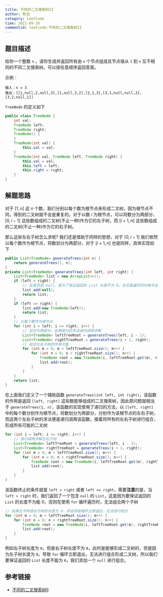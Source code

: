 ```yaml
---
title: 不同的二叉搜索树II
author: 熊滔
category: LeetCode
time: 2021-09-26
commentid: leetcode:不同的二叉搜索树II
---
```


## 题目描述

给你一个整数 `n` ，请你生成并返回所有由 `n` 个节点组成且节点值从 `1` 到 `n` 互不相同的不同二叉搜索树。可以按任意顺序返回答案。

示例：

```
输入：n = 3
输出：[[1,null,2,null,3],[1,null,3,2],[2,1,3],[3,1,null,null,2],[3,2,null,1]]
```

<DisplayBox>
<ImageView src="https://cdn.jsdelivr.net/gh/LastKnightCoder/ImgHosting3/不同的二叉搜索树.drawio2021-09-26-11-19-56.png" style="zoom:50%"/>
</DisplayBox>

`TreeNode` 的定义如下

```java
public class TreeNode {
    int val;
    TreeNode left;
    TreeNode right;
    TreeNode() {
    }
    TreeNode(int val) {
        this.val = val;
    }
    TreeNode(int val, TreeNode left, TreeNode right) {
        this.val = val;
        this.left = left;
        this.right = right;
    }
}
```

## 解题思路

对于 $[1, n]$ 这 $n$ 个数，我们分别以每个数为根节点来形成二叉树，因为根节点不同，得到的二叉树就不会是重复的。对于以数 $i$ 为根节点，可以将数分为两部分，$[0, i -1]$ 这些数组成的二叉树(不止一种)作为它的左子树，而 $[i + 1, n]$ 这些数组成的二叉树(不止一种)作为它的右子树。

那么这些左右子树怎么求呢? 我们还是借助于同样的思想，对于 $[0, i - 1]$ 我们依然以每个数作为根节点，将数划分为两部分，对于 $[i + 1, n]$ 也是同样，具体实现如下


```java
public List<TreeNode> generateTrees(int n) {
    return generateTrees(1, n);
}
private List<TreeNode> generateTrees(int left, int right) {
    List<TreeNode> list = new ArrayList<>();
    if (left > right) {
        // 这里添加 null，是为了保证返回的 List 长度不为 0，在后面遍历的时候不会退出循环
        list.add(null);
        return list;
    }
    if (left == right) {
        list.add(new TreeNode(left));
        return list;
    }
    // 以每个数作为根节点
    for (int i = left; i <= right; i++) {
        // 划分为两部分，这两部分的求法递归调用求解 
        List<TreeNode> leftTreeRoot = generateTrees(left, i - 1);
        List<TreeNode> rightTreeRoot = generateTrees(i + 1, right);
        // 组合左右子树的所有可能
        for (int m = 0; m < leftTreeRoot.size(); m++) {
            for (int n = 0; n < rightTreeRoot.size(); n++) {
                TreeNode root = new TreeNode(i, leftTreeRoot.get(m), rightTreeRoot.get(n));
                list.add(root);
            }
        }
    }
    return list;
}
```

在上面我们定义了一个辅助函数 `generateTrees(int left, int right)`，该函数的作用是返回 `[left, right]` 这些数能够组成的二叉搜索树，因此原问题就相当于 `generateTrees(1, n)`，该函数的实现使用了递归的方法，以 `[left, right]` 中的每个数分别作为根节点，将数划分为两部分，分别作为该根节点的左右子树，而这两个左右子树的求法便是递归调用该函数，接着将所有的左右子树进行组合，形成所有可能的二叉树

```java {3-4}
for (int i = left; i <= right; i++) {
    // 递归调用求解左右子树
    List<TreeNode> leftTreeRoot = generateTrees(left, i - 1);
    List<TreeNode> rightTreeRoot = generateTrees(i + 1, right);
    for (int m = 0; m < leftTreeRoot.size(); m++) {
        for (int n = 0; n < rightTreeRoot.size(); n++) {
            TreeNode root = new TreeNode(i, leftTreeRoot.get(m), rightTreeRoot.get(n));
            list.add(root);
        }
    }
}
```

该函数终止的条件就是 `left > right` 或者  `left == right`，需要**注意**的是，当 `left > right` 时，我们返回了一个包含 `null` 的 `List`，这是因为要保证返回的  `List` 的长度不为能 0，否则在使用 `for` 循环遍历时，无法组合两个子树

```java {2}
// 如果左子树或右子树的长度为 0，将会导致循环立即退出，无法进行组合
for (int m = 0; m < leftTreeRoot.size(); m++) {
    for (int n = 0; n < rightTreeRoot.size(); n++) {
        TreeNode root = new TreeNode(i, leftTreeRoot.get(m), rightTreeRoot.get(n));
        list.add(root);
    }
}
```

例如左子树长度为 `0`，但是右子树长度不为 `0`，此时是能够形成二叉树的，但是因为左子树长度为 `0`，导致 `for` 循环立即退出，无法进行组合形成二叉树，所以我们要保证返回的 `List` 长度不能为 `0`，我们添加一个 `null` 进行组合。

## 参考链接

- [不同的二叉搜索树II](https://leetcode-cn.com/problems/unique-binary-search-trees-ii/)